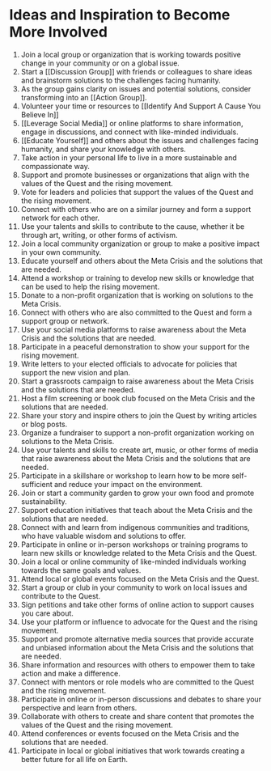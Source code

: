# Ideas and Inspiration to Become More Involved

1. Join a local group or organization that is working towards positive change in your community or on a global issue. 
2. Start a [[Discussion Group]] with friends or colleagues to share ideas and brainstorm solutions to the challenges facing humanity. 
3. As the group gains clarity on issues and potential solutions, consider transforming into an [[Action Group]]. 
4. Volunteer your time or resources to [[Identify And Support A Cause You Believe In]]   
5. [[Leverage Social Media]] or online platforms to share information, engage in discussions, and connect with like-minded individuals. 
6. [[Educate Yourself]] and others about the issues and challenges facing humanity, and share your knowledge with others. 
7. Take action in your personal life to live in a more sustainable and compassionate way. 
8. Support and promote businesses or organizations that align with the values of the Quest and the rising movement. 
9. Vote for leaders and policies that support the values of the Quest and the rising movement. 
10. Connect with others who are on a similar journey and form a support network for each other. 
11. Use your talents and skills to contribute to the cause, whether it be through art, writing, or other forms of activism. 
12. Join a local community organization or group to make a positive impact in your own community. 
13. Educate yourself and others about the Meta Crisis and the solutions that are needed. 
14. Attend a workshop or training to develop new skills or knowledge that can be used to help the rising movement. 
15. Donate to a non-profit organization that is working on solutions to the Meta Crisis. 
16. Connect with others who are also committed to the Quest and form a support group or network. 
17. Use your social media platforms to raise awareness about the Meta Crisis and the solutions that are needed. 
18. Participate in a peaceful demonstration to show your support for the rising movement. 
19. Write letters to your elected officials to advocate for policies that support the new vision and plan. 
20. Start a grassroots campaign to raise awareness about the Meta Crisis and the solutions that are needed. 
21. Host a film screening or book club focused on the Meta Crisis and the solutions that are needed. 
22. Share your story and inspire others to join the Quest by writing articles or blog posts. 
23. Organize a fundraiser to support a non-profit organization working on solutions to the Meta Crisis. 
24. Use your talents and skills to create art, music, or other forms of media that raise awareness about the Meta Crisis and the solutions that are needed. 
25. Participate in a skillshare or workshop to learn how to be more self-sufficient and reduce your impact on the environment. 
26. Join or start a community garden to grow your own food and promote sustainability. 
27. Support education initiatives that teach about the Meta Crisis and the solutions that are needed. 
28. Connect with and learn from indigenous communities and traditions, who have valuable wisdom and solutions to offer. 
29. Participate in online or in-person workshops or training programs to learn new skills or knowledge related to the Meta Crisis and the Quest. 
30. Join a local or online community of like-minded individuals working towards the same goals and values. 
31. Attend local or global events focused on the Meta Crisis and the Quest. 
32. Start a group or club in your community to work on local issues and contribute to the Quest. 
33. Sign petitions and take other forms of online action to support causes you care about. 
34. Use your platform or influence to advocate for the Quest and the rising movement. 
35. Support and promote alternative media sources that provide accurate and unbiased information about the Meta Crisis and the solutions that are needed. 
36. Share information and resources with others to empower them to take action and make a difference.
37.  Connect with mentors or role models who are committed to the Quest and the rising movement.
38.  Participate in online or in-person discussions and debates to share your perspective and learn from others.
39.  Collaborate with others to create and share content that promotes the values of the Quest and the rising movement.
40.  Attend conferences or events focused on the Meta Crisis and the solutions that are needed.
41.  Participate in local or global initiatives that work towards creating a better future for all life on Earth.

